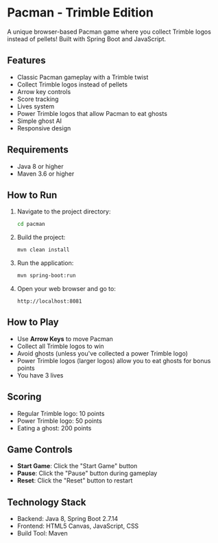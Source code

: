 # Pacman - Trimble Edition

A unique browser-based Pacman game where you collect Trimble logos instead of pellets! Built with Spring Boot and JavaScript.

## Features

- Classic Pacman gameplay with a Trimble twist
- Collect Trimble logos instead of pellets
- Arrow key controls
- Score tracking
- Lives system
- Power Trimble logos that allow Pacman to eat ghosts
- Simple ghost AI
- Responsive design

## Requirements

- Java 8 or higher
- Maven 3.6 or higher

## How to Run

1. Navigate to the project directory:
   ```bash
   cd pacman
   ```

2. Build the project:
   ```bash
   mvn clean install
   ```

3. Run the application:
   ```bash
   mvn spring-boot:run
   ```

4. Open your web browser and go to:
   ```
   http://localhost:8081
   ```

## How to Play

- Use **Arrow Keys** to move Pacman
- Collect all Trimble logos to win
- Avoid ghosts (unless you've collected a power Trimble logo)
- Power Trimble logos (larger logos) allow you to eat ghosts for bonus points
- You have 3 lives

## Scoring

- Regular Trimble logo: 10 points
- Power Trimble logo: 50 points
- Eating a ghost: 200 points

## Game Controls

- **Start Game**: Click the "Start Game" button
- **Pause**: Click the "Pause" button during gameplay
- **Reset**: Click the "Reset" button to restart

## Technology Stack

- Backend: Java 8, Spring Boot 2.7.14
- Frontend: HTML5 Canvas, JavaScript, CSS
- Build Tool: Maven 